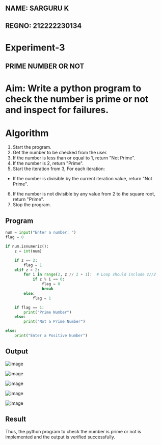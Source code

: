 ## NAME: SARGURU K
## REGNO: 212222230134
# Experiment-3
## PRIME NUMBER OR NOT

# Aim: Write a python program to check the number is prime or not and inspect for failures. 

# Algorithm
1. Start the program.
2. Get the number to be checked from the user.
3. If the number is less than or equal to 1, return "Not Prime".
4. If the number is 2, return "Prime".
5. Start the iteration from 3, For each iteration:
 - If the number is divisible by the current iteration value, return "Not Prime".
6. If the number is not divisible by any value from 2 to the square root, return "Prime".
7. Stop the program. 

## Program
```python
num = input("Enter a number: ")  
flag = 0  

if num.isnumeric():  
    z = int(num)  

    if z == 2:  
        flag = 1  
    elif z > 2:  
        for i in range(2, z // 2 + 1):  # Loop should include z//2
            if z % i == 0:  
                flag = 0  
                break  
        else:  
            flag = 1  

    if flag == 1:  
        print("Prime Number")  
    else:  
        print("Not a Prime Number")  

else:  
    print("Enter a Positive Number")
```
## Output

![image](https://github.com/user-attachments/assets/8224d524-bd62-4855-a44b-b3a67b41c44f)

![image](https://github.com/user-attachments/assets/fd772f67-f5d8-4b59-8ab1-101ef2194e53)

![image](https://github.com/user-attachments/assets/8f8867a1-1acb-4905-a227-936782bde055)

![image](https://github.com/user-attachments/assets/c20f2883-183b-4493-af5e-6113cbd77634)

![image](https://github.com/user-attachments/assets/f63bd00e-004d-4b59-84c3-9e7d91f90ee7)








## Result
Thus, the python program to check the number is prime or not is implemented and the output is verified successfully.
